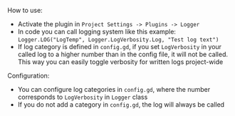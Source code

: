 How to use:

- Activate the plugin in `Project Settings -> Plugins -> Logger`
- In code you can call logging system like this example: `Logger.LOG("LogTemp", Logger.LogVerbosity.Log, "Test log text")`
- If log category is defined in `config.gd`, if you set `LogVerbosity` in your called log to a higher number than in the config file, it will not be called. This way you can easily toggle verbosity for written logs project-wide

Configuration:
- You can configure log categories in `config.gd`, where the number corresponds to `LogVerbosity` in `Logger` class
- If you do not add a category in `config.gd`, the log will always be called